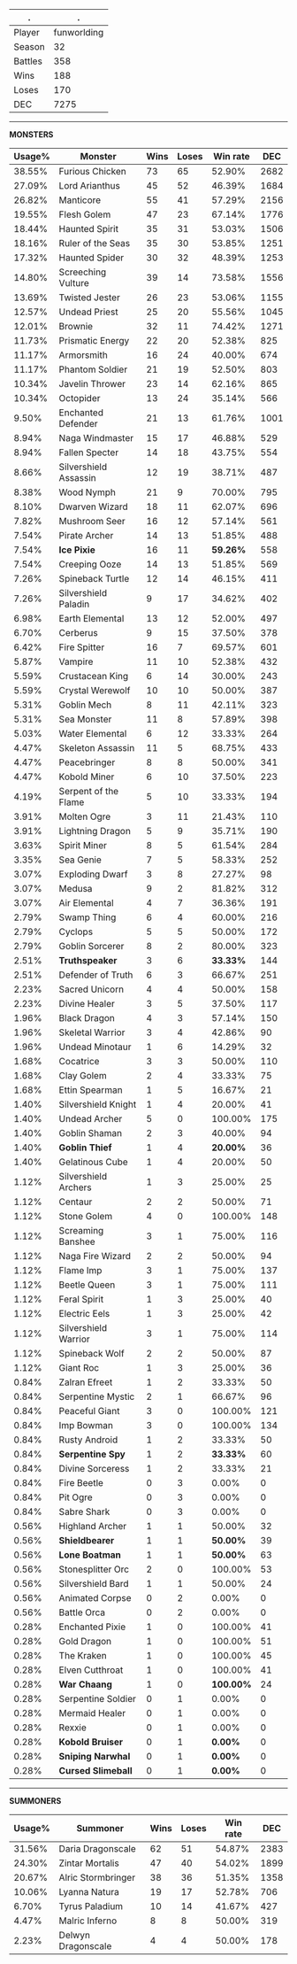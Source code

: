 .|.
|-|-
Player|funworlding
Season|32
Battles|358
Wins|188
Loses|170
DEC|7275

---
**MONSTERS**

Usage%|Monster|Wins|Loses|Win rate|DEC|
-|-|-|-|-|-|
38.55%|Furious Chicken|73|65|52.90%|2682|
27.09%|Lord Arianthus|45|52|46.39%|1684|
26.82%|Manticore|55|41|57.29%|2156|
19.55%|Flesh Golem|47|23|67.14%|1776|
18.44%|Haunted Spirit|35|31|53.03%|1506|
18.16%|Ruler of the Seas|35|30|53.85%|1251|
17.32%|Haunted Spider|30|32|48.39%|1253|
14.80%|Screeching Vulture|39|14|73.58%|1556|
13.69%|Twisted Jester|26|23|53.06%|1155|
12.57%|Undead Priest|25|20|55.56%|1045|
12.01%|Brownie|32|11|74.42%|1271|
11.73%|Prismatic Energy|22|20|52.38%|825|
11.17%|Armorsmith|16|24|40.00%|674|
11.17%|Phantom Soldier|21|19|52.50%|803|
10.34%|Javelin Thrower|23|14|62.16%|865|
10.34%|Octopider|13|24|35.14%|566|
9.50%|Enchanted Defender|21|13|61.76%|1001|
8.94%|Naga Windmaster|15|17|46.88%|529|
8.94%|Fallen Specter|14|18|43.75%|554|
8.66%|Silvershield Assassin|12|19|38.71%|487|
8.38%|Wood Nymph|21|9|70.00%|795|
8.10%|Dwarven Wizard|18|11|62.07%|696|
7.82%|Mushroom Seer|16|12|57.14%|561|
7.54%|Pirate Archer|14|13|51.85%|488|
7.54%|**Ice Pixie**|16|11|**59.26%**|558|
7.54%|Creeping Ooze|14|13|51.85%|569|
7.26%|Spineback Turtle|12|14|46.15%|411|
7.26%|Silvershield Paladin|9|17|34.62%|402|
6.98%|Earth Elemental|13|12|52.00%|497|
6.70%|Cerberus|9|15|37.50%|378|
6.42%|Fire Spitter|16|7|69.57%|601|
5.87%|Vampire|11|10|52.38%|432|
5.59%|Crustacean King|6|14|30.00%|243|
5.59%|Crystal Werewolf|10|10|50.00%|387|
5.31%|Goblin Mech|8|11|42.11%|323|
5.31%|Sea Monster|11|8|57.89%|398|
5.03%|Water Elemental|6|12|33.33%|264|
4.47%|Skeleton Assassin|11|5|68.75%|433|
4.47%|Peacebringer|8|8|50.00%|341|
4.47%|Kobold Miner|6|10|37.50%|223|
4.19%|Serpent of the Flame|5|10|33.33%|194|
3.91%|Molten Ogre|3|11|21.43%|110|
3.91%|Lightning Dragon|5|9|35.71%|190|
3.63%|Spirit Miner|8|5|61.54%|284|
3.35%|Sea Genie|7|5|58.33%|252|
3.07%|Exploding Dwarf|3|8|27.27%|98|
3.07%|Medusa|9|2|81.82%|312|
3.07%|Air Elemental|4|7|36.36%|191|
2.79%|Swamp Thing|6|4|60.00%|216|
2.79%|Cyclops|5|5|50.00%|172|
2.79%|Goblin Sorcerer|8|2|80.00%|323|
2.51%|**Truthspeaker**|3|6|**33.33%**|144|
2.51%|Defender of Truth|6|3|66.67%|251|
2.23%|Sacred Unicorn|4|4|50.00%|158|
2.23%|Divine Healer|3|5|37.50%|117|
1.96%|Black Dragon|4|3|57.14%|150|
1.96%|Skeletal Warrior|3|4|42.86%|90|
1.96%|Undead Minotaur|1|6|14.29%|32|
1.68%|Cocatrice|3|3|50.00%|110|
1.68%|Clay Golem|2|4|33.33%|75|
1.68%|Ettin Spearman|1|5|16.67%|21|
1.40%|Silvershield Knight|1|4|20.00%|41|
1.40%|Undead Archer|5|0|100.00%|175|
1.40%|Goblin Shaman|2|3|40.00%|94|
1.40%|**Goblin Thief**|1|4|**20.00%**|36|
1.40%|Gelatinous Cube|1|4|20.00%|50|
1.12%|Silvershield Archers|1|3|25.00%|25|
1.12%|Centaur|2|2|50.00%|71|
1.12%|Stone Golem|4|0|100.00%|148|
1.12%|Screaming Banshee|3|1|75.00%|116|
1.12%|Naga Fire Wizard|2|2|50.00%|94|
1.12%|Flame Imp|3|1|75.00%|137|
1.12%|Beetle Queen|3|1|75.00%|111|
1.12%|Feral Spirit|1|3|25.00%|40|
1.12%|Electric Eels|1|3|25.00%|42|
1.12%|Silvershield Warrior|3|1|75.00%|114|
1.12%|Spineback Wolf|2|2|50.00%|87|
1.12%|Giant Roc|1|3|25.00%|36|
0.84%|Zalran Efreet|1|2|33.33%|50|
0.84%|Serpentine Mystic|2|1|66.67%|96|
0.84%|Peaceful Giant|3|0|100.00%|121|
0.84%|Imp Bowman|3|0|100.00%|134|
0.84%|Rusty Android|1|2|33.33%|50|
0.84%|**Serpentine Spy**|1|2|**33.33%**|60|
0.84%|Divine Sorceress|1|2|33.33%|21|
0.84%|Fire Beetle|0|3|0.00%|0|
0.84%|Pit Ogre|0|3|0.00%|0|
0.84%|Sabre Shark|0|3|0.00%|0|
0.56%|Highland Archer|1|1|50.00%|32|
0.56%|**Shieldbearer**|1|1|**50.00%**|39|
0.56%|**Lone Boatman**|1|1|**50.00%**|63|
0.56%|Stonesplitter Orc|2|0|100.00%|53|
0.56%|Silvershield Bard|1|1|50.00%|24|
0.56%|Animated Corpse|0|2|0.00%|0|
0.56%|Battle Orca|0|2|0.00%|0|
0.28%|Enchanted Pixie|1|0|100.00%|41|
0.28%|Gold Dragon|1|0|100.00%|51|
0.28%|The Kraken|1|0|100.00%|45|
0.28%|Elven Cutthroat|1|0|100.00%|41|
0.28%|**War Chaang**|1|0|**100.00%**|24|
0.28%|Serpentine Soldier|0|1|0.00%|0|
0.28%|Mermaid Healer|0|1|0.00%|0|
0.28%|Rexxie|0|1|0.00%|0|
0.28%|**Kobold Bruiser**|0|1|**0.00%**|0|
0.28%|**Sniping Narwhal**|0|1|**0.00%**|0|
0.28%|**Cursed Slimeball**|0|1|**0.00%**|0|

---
**SUMMONERS**

Usage%|Summoner|Wins|Loses|Win rate|DEC|
-|-|-|-|-|-|
31.56%|Daria Dragonscale|62|51|54.87%|2383|
24.30%|Zintar Mortalis|47|40|54.02%|1899|
20.67%|Alric Stormbringer|38|36|51.35%|1358|
10.06%|Lyanna Natura|19|17|52.78%|706|
6.70%|Tyrus Paladium|10|14|41.67%|427|
4.47%|Malric Inferno|8|8|50.00%|319|
2.23%|Delwyn Dragonscale|4|4|50.00%|178|
